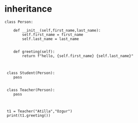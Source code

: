 # inheritance



	class Person:

		def __init__(self,first_name,last_name):
			self.first_name = first_name
			self.last_name = last_name


	    def greeting(self):
	        return f"hello, {self.first_name} {self.last_name}"



	 class Student(Person):
	 	pass


	 class Teacher(Person):
	 	pass



	 t1 = Teacher("Atilla","Ozgur")
	 print(t1.greeting())

	 